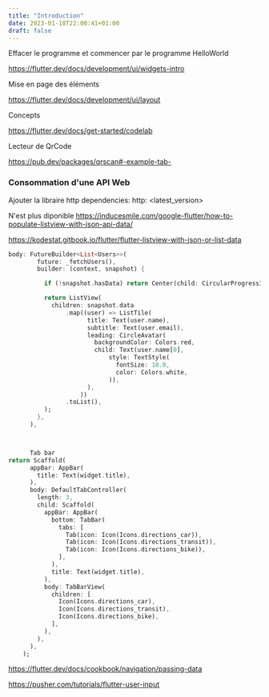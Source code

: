 ```yaml
---
title: "Introduction"
date: 2023-01-18T22:00:41+01:00
draft: false
---
```



Effacer le programme et commencer par le programme HelloWorld

https://flutter.dev/docs/development/ui/widgets-intro

Mise en page des éléments

https://flutter.dev/docs/development/ui/layout

Concepts

https://flutter.dev/docs/get-started/codelab

Lecteur de QrCode

https://pub.dev/packages/qrscan#-example-tab-

### Consommation d'une API Web

Ajouter la libraire http
dependencies:
http: <latest_version>

N'est plus diponible
https://inducesmile.com/google-flutter/how-to-populate-listview-with-json-api-data/

https://kodestat.gitbook.io/flutter/flutter-listview-with-json-or-list-data

```dart
body: FutureBuilder<List<Users>>(
        future: _fetchUsers(),
        builder: (context, snapshot) {

          if (!snapshot.hasData) return Center(child: CircularProgressIndicator());

          return ListView(
            children: snapshot.data
                .map((user) => ListTile(
                      title: Text(user.name),
                      subtitle: Text(user.email),
                      leading: CircleAvatar(
                        backgroundColor: Colors.red,
                        child: Text(user.name[0],
                            style: TextStyle(
                              fontSize: 18.0,
                              color: Colors.white,
                            )),
                      ),
                    ))
                .toList(),
          );
        },
      ),



      Tab bar
return Scaffold(
      appBar: AppBar(
        title: Text(widget.title),
      ),
      body: DefaultTabController(
        length: 3,
        child: Scaffold(
          appBar: AppBar(
            bottom: TabBar(
              tabs: [
                Tab(icon: Icon(Icons.directions_car)),
                Tab(icon: Icon(Icons.directions_transit)),
                Tab(icon: Icon(Icons.directions_bike)),
              ],
            ),
            title: Text(widget.title),
          ),
          body: TabBarView(
            children: [
              Icon(Icons.directions_car),
              Icon(Icons.directions_transit),
              Icon(Icons.directions_bike),
            ],
          ),
        ),
      ),
    );
```

https://flutter.dev/docs/cookbook/navigation/passing-data

https://pusher.com/tutorials/flutter-user-input
